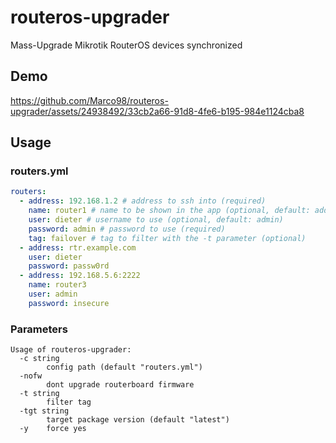 # routeros-upgrader

Mass-Upgrade Mikrotik RouterOS devices synchronized

## Demo

https://github.com/Marco98/routeros-upgrader/assets/24938492/33cb2a66-91d8-4fe6-b195-984e1124cba8

## Usage

### routers.yml

```yaml
routers:
  - address: 192.168.1.2 # address to ssh into (required)
    name: router1 # name to be shown in the app (optional, default: address)
    user: dieter # username to use (optional, default: admin)
    password: admin # password to use (required)
    tag: failover # tag to filter with the -t parameter (optional)
  - address: rtr.example.com
    user: dieter
    password: passw0rd
  - address: 192.168.5.6:2222
    name: router3
    user: admin
    password: insecure
```

### Parameters

```shell
Usage of routeros-upgrader:
  -c string
        config path (default "routers.yml")
  -nofw
        dont upgrade routerboard firmware
  -t string
        filter tag
  -tgt string
        target package version (default "latest")
  -y    force yes
```

